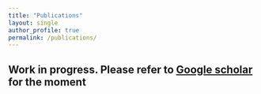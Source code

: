 ```yaml
---
title: "Publications"
layout: single
author_profile: true
permalink: /publications/
---
```




## Work in progress. Please refer to [Google scholar](https://scholar.google.fr/citations?user=tCb-HvoAAAAJ&hl=en) for the moment